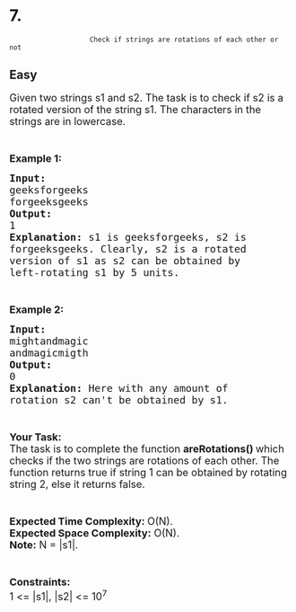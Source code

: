 # 7. 
                        Check if strings are rotations of each other or not
## Easy
<div class="problem-statement">
                <p></p><p><span style="font-size:18px">Given two strings&nbsp;s1&nbsp;and&nbsp;s2. The task is to check&nbsp;if s2 is a rotated version of the string s1. The characters in the strings are in lowercase.</span></p>

<p>&nbsp;</p>

<p><span style="font-size:18px"><strong>Example 1:</strong></span></p>

<pre><span style="font-size:18px"><strong>Input:
</strong>geeksforgeeks
forgeeksgeeks
<strong>Output: 
</strong>1<strong>
Explanation: </strong>s1 is geeksforgeeks, s2 is
forgeeksgeeks. Clearly, s2 is a rotated
version of s1 as s2 can be obtained by
left-rotating s1 by 5 units.</span>
</pre>

<p>&nbsp;</p>

<p><span style="font-size:18px"><strong>Example 2:</strong></span></p>

<pre><span style="font-size:18px"><strong>Input:
</strong>mightandmagic
andmagicmigth
<strong>Output: 
</strong>0<strong>
Explanation: </strong>Here with any amount of
rotation s2 can't be obtained by s1.</span></pre>

<p>&nbsp;</p>

<p><span style="font-size:18px"><strong>Your Task:</strong><br>
The task is to complete the function&nbsp;<strong>areRotations() </strong>which checks if the two strings are rotations of each other.&nbsp;The function returns&nbsp;true&nbsp;if string 1 can be obtained by rotating string 2, else it returns&nbsp;false.</span></p>

<p>&nbsp;</p>

<p><span style="font-size:18px"><strong>Expected Time Complexity:&nbsp;</strong>O(N).<br>
<strong>Expected Space Complexity:</strong>&nbsp;O(N).<br>
<strong>Note:</strong> N = |s1|.</span></p>

<p>&nbsp;</p>

<p><span style="font-size:18px"><strong>Constraints:</strong><br>
1 &lt;= |s1|,&nbsp;|s2| &lt;= 10<sup>7</sup></span></p>
 <p></p>
            </div>